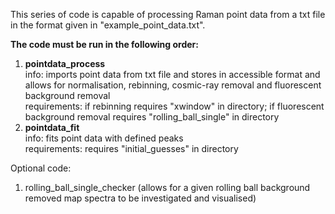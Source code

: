 This series of code is capable of processing Raman point data from a txt file in the format given in "example_point_data.txt". 

**The code must be run in the following order:**
1. **pointdata_process**  
   info: imports point data from txt file and stores in accessible format and allows for normalisation, rebinning, cosmic-ray removal and fluorescent background removal  
   requirements: if rebinning requires "xwindow" in directory; if fluorescent background removal requires "rolling_ball_single" in directory
2. **pointdata_fit**  
   info: fits point data with defined peaks  
   requirements: requires "initial_guesses" in directory  

Optional code:  
1. rolling_ball_single_checker (allows for a given rolling ball background removed map spectra to be investigated and visualised)
